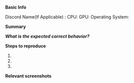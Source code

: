 **Basic Info**
<!--- #  If you know these details please fill them in. --->
Discord Name(If Applicable) : 
CPU:
GPU:
Operating System: 

**Summary**
<!--- Summarise the bug you encountered.
E.G: There is a missing wall on deck 8, near to the captains quarters
--->

***What is the expected correct behavior?***

<!--- What do you think you should see? --->

**Steps to reproduce**
<!--- Please describe the steps you made to encounter this issue, in as much detail as possible
E.G: 1. Go to the deck 8, 2. Turn left and look at the wall, it is missing
--->

1.
2.
3.

**Relevant screenshots**
<!--- Drag and drop any screenshots here --->

